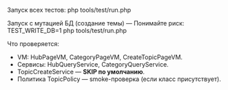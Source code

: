<!-- tests/README.md v0.1.0
Назначение: как запускать встроенный раннер тестов.
FIX: первый релиз. -->
Запуск всех тестов:
php tools/test/run.php

Запуск с мутацией БД (создание темы) — Понимайте риск:
TEST_WRITE_DB=1 php tools/test/run.php

Что проверяется:
- VM: HubPageVM, CategoryPageVM, CreateTopicPageVM.
- Сервисы: HubQueryService, CategoryQueryService.  
- TopicCreateService — **SKIP по умолчанию**.
- Политика TopicPolicy — smoke-проверка (если класс присутствует).
